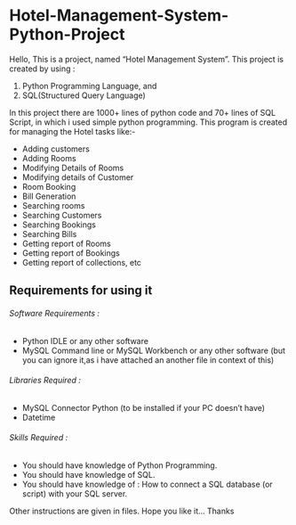 # Hotel-Management-System-Python-Project
 
Hello,
This is a project, named “Hotel Management System”. This project is 
created by using :
1. Python Programming Language, and
2. SQL(Structured Query Language)

In this project there are 1000+ lines of python code and 70+ lines of 
SQL Script, in which i used simple python programming.
This program is created for managing the Hotel tasks like:-
- Adding customers
- Adding Rooms
- Modifying Details of Rooms 
- Modifying details of Customer
- Room Booking
- Bill Generation
- Searching rooms
- Searching Customers
- Searching Bookings
- Searching Bills
- Getting report of Rooms
- Getting report of Bookings
- Getting report of collections, etc

## Requirements for using it 
###### Software Requirements : 
* Python IDLE or any other software
* MySQL Command line or MySQL Workbench or any other software (but you can ignore it,as i have attached an another file in context of this)

###### Libraries Required : 
* MySQL Connector Python (to be installed if your PC doesn’t have)
* Datetime

###### Skills Required :
* You should have knowledge of Python Programming.
* You should have knowledge of SQL.
* You should have knowledge of : How to connect a SQL 
database (or script) with your SQL server.

Other instructions are given in files.
Hope you like it...
Thanks

